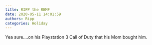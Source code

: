 ```yaml
---
title: RIPP the REMF
date: 2020-05-11 14:01:59
authors: Ripp
categories: Holiday
---
```


 Yea sure....on his Playstation 3 Call of Duty that his Mom bought him.